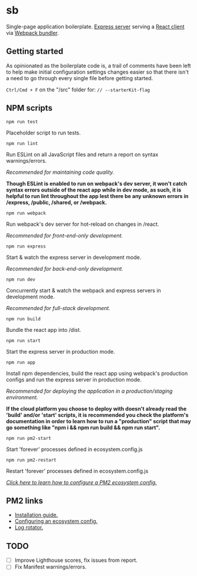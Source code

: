 # sb

Single-page application boilerplate. [Express server](https://expressjs.com/) serving a [React client](https://reactjs.org/) via [Webpack bundler](https://webpack.js.org/).

## Getting started

As opinionated as the boilerplate code is, a trail of comments have been left to help make initial configuration settings changes easier so that there isn't a need to go through every single file before getting started.

`Ctrl/Cmd + F` on the "/src" folder for: `// --starterKit-flag`

## NPM scripts

`npm run test`

Placeholder script to run tests.

`npm run lint`

Run ESLint on all JavaScript files and return a report on syntax warnings/errors.

_Recommended for maintaining code quality._

**Though ESLint is enabled to run on webpack's dev server, it won't catch syntax errors outside of the react app while in dev mode, as such, it is helpful to run lint throughout the app lest there be any unknown errors in /express, /public, /shared, or /webpack.**

`npm run webpack`

Run webpack's dev server for hot-reload on changes in /react.

_Recommended for front-end-only development._

`npm run express`

Start & watch the express server in development mode.

_Recommended for back-end-only development._

`npm run dev`

Concurrently start & watch the webpack and express servers in development mode.

_Recommended for full-stack development._

`npm run build`

Bundle the react app into /dist.

`npm run start`

Start the express server in production mode.

`npm run app`

Install npm dependencies, build the react app using webpack's production configs and run the express server in production mode.

_Recommended for deploying the application in a production/staging environment._

**If the cloud platform you choose to deploy with doesn't already read the 'build' and/or 'start' scripts, it is recommended you check the platform's documentation in order to learn how to run a "production" script that may go something like "npm i && npm run build && npm run start".**

`npm run pm2-start`

Start 'forever' processes defined in ecosystem.config.js

`npm run pm2-restart`

Restart 'forever' processes defined in ecosystem.config.js

_[Click here to learn how to configure a PM2 ecosystem config.](https://pm2.keymetrics.io/docs/usage/application-declaration/)_

## PM2 links

- [Installation guide.](https://pm2.io/docs/runtime/guide/installation/)
- [Configuring an ecosystem config.](https://pm2.keymetrics.io/docs/usage/application-declaration/)
- [Log rotator.](https://github.com/keymetrics/pm2-logrotate)

## TODO

- [ ] Improve Lighthouse scores, fix issues from report.
- [ ] Fix Manifest warnings/errors.
